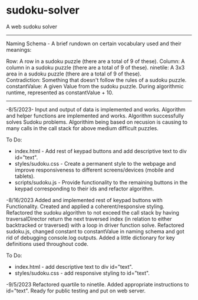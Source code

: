 # sudoku-solver

A web sudoku solver

________________________________________________________________________________________________________________________________________________________________________________

Naming Schema - A brief rundown on certain vocabulary used and their meanings:

Row: A row in a sudoku puzzle (there are a total of 9 of these).
Column: A column in a sudoku puzzle (there are a total of 9 of these).
ninetile: A 3x3 area in a sudoku puzzle (there are a total of 9 of these).  
Contradiction: Something that doesn't follow the rules of a sudoku puzzle.
constantValue: A given Value from the sudoku puzzle. During algorithmic runtime, represented as constantValue + 10. 
________________________________________________________________________________________________________________________________________________________________________________
-8/5/2023-
Input and output of data is implemented and works. Algorithm and helper functions are implemented and works. Algorithm successfully solves Sudoku problems. Algorithim being based on recusion is causing to many calls in the call stack for above medium difficult puzzles. 

To Do:
- index.html - Add rest of keypad buttons and add descriptive text to div id="text".
- styles/sudoku.css - Create a permanent style to the webpage and improve responsiveness to different screens/devices (mobile and tablets).
- scripts/sudoku.js - Provide functionality to the remaining buttons in the keypad corresponding to their ids and refactor algorithm.

-8/16/2023
Added and implemented rest of keypad buttons with Functionality. Created and applied a coherent/responsive styling. Refactored the sudoku algorithm to not exceed the call stack by having traversalDirector return the next traversed index (in relation to either backtracked or traversed) with a loop in driver function solve. Refactored sudoku.js, changed constant to constantValue in naming schema and got rid of debugging console.log outputs. Added a little dictionary for key definitions used throughout code. 

To Do:
- index.html - add descriptive text to div id="text".
- styles/sudoku.css - add responsive styling to id="text".

-9/5/2023
Refactored quartile to ninetile. Added appropriate instructions to id="text". Ready for public testing and put on web server.

